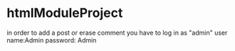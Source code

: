 # htmlModuleProject
in order to add a post or erase comment you have to log in as "admin" 
user name:Admin password: Admin
